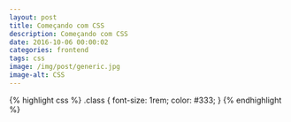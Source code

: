 ```yaml
---
layout: post
title: Começando com CSS
description: Começando com CSS
date: 2016-10-06 00:00:02
categories: frontend
tags: css
image: /img/post/generic.jpg
image-alt: CSS
---
```



{% highlight css %}
.class {
  font-size: 1rem;
  color: #333;
}
{% endhighlight %}
